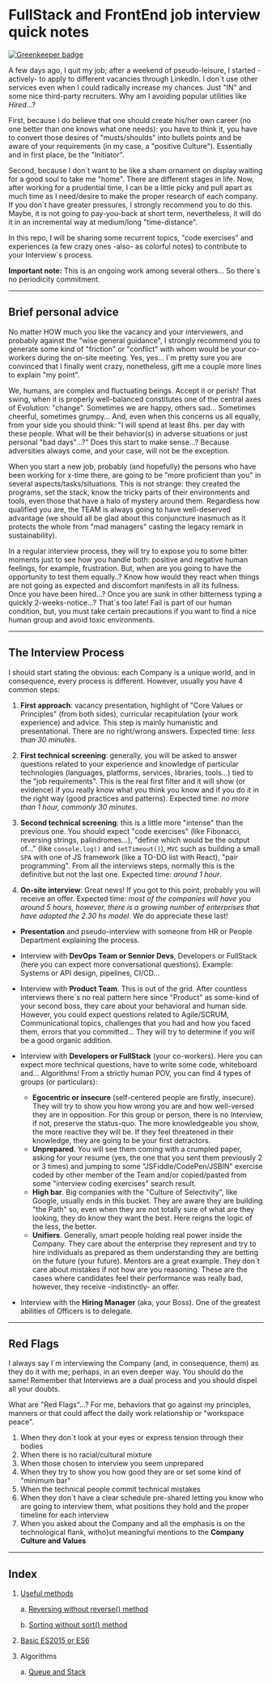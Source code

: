 # FullStack and FrontEnd job interview quick notes

[![Greenkeeper badge](https://badges.greenkeeper.io/alpersonalwebsite/hack-your-next-interview.svg)](https://greenkeeper.io/)

A few days ago, I quit my job; after a weekend of pseudo-leisure, I started -actively- to apply to different vacancies through LinkedIn. I don´t use other services even when I could radically increase my chances. Just "IN" and some nice third-party recruiters. Why am I avoiding popular utilities like *Hired*...?

First, because I do believe that one should create his/her own career (no one better than one knows what one needs): you have to think it, you have to convert those desires of "musts/shoulds" into bullets points and be aware of your requirements (in my case, a "positive Culture"). Essentially and in first place, be the "Initiator".

Second, because I don´t want to be like a sham ornament on display waiting for a good soul to take me "home".
There are different stages in life. Now, after working for a prudential time, I can be a little picky and pull apart as much time as I need/desire to make the proper research of each company.
If you don´t have greater pressures, I strongly recommend you to do this. Maybe, it is not going to pay-you-back at short term, nevertheless, it will do it in an incremental way at medium/long "time-distance".

In this repo, I will be sharing some recurrent topics, "code exercises" and experiences (a few crazy ones -also- as colorful notes) to contribute to your Interview´s process.

**Important note:** This is an ongoing work among several others... So there´s no periodicity commitment.

---

## Brief personal advice

No matter HOW much you like the vacancy and your interviewers, and probably against the "wise general guidance", I strongly recommend you to generate some kind of "friction" or "conflict" with whom would be your co-workers during the on-site meeting.
Yes, yes... I´m pretty sure you are convinced that I finally went crazy, nonetheless, gift me a couple more lines to explain "my point".

We, humans, are complex and fluctuating beings. Accept it or perish!
That swing, when it is properly well-balanced constitutes one of the central axes of Evolution: "change".
Sometimes we are happy, others sad...
Sometimes cheerful, sometimes grumpy... And, even when this concerns us all equally, from your side you should think: "I will spend at least 8hs. per day with these people. What will be their behavior(s) in adverse situations or just personal "bad days"...?"
Does this start to make sense...?
Because adversities always come, and your case, will not be the exception.

When you start a new job, probably (and hopefully) the persons who have been working for x-time there, are going to be "more proficient than you" in several aspects/tasks/situations. This is not strange: they created the programs, set the stack, know the tricky parts of their environments and tools, even  those that have a halo of mystery around them. Regardless how qualified you are, the TEAM is always going to have well-deserved advantage (we should all be glad about this conjuncture inasmuch as it protects the whole from "mad managers" casting the legacy remark in sustainability).

In a regular interview process, they will try to expose you to some bitter moments just to see how you handle both: positive and negative human feelings, for example, frustration.
But, when are you going to have the opportunity to test them equally..? Know how would they react when things are not going as expected and discomfort manifests in all its fullness.  
Once you have been hired...? Once you are sunk in other bitterness typing a quickly 2-weeks-notice...? That´s too late! Fail is part of our human condition, but, you must take certain precautions if you want to find a nice human group and avoid toxic environments.

---

## The Interview Process

I should start stating the obvious: each Company is a unique world, and in consequence, every process is different. However, usually you have 4 common steps:

1. **First approach**: vacancy presentation, highlight of "Core Values or Principles" (from both sides), curricular recapitulation (your work experience) and advice. This step is mainly humanistic and presentational. There are no right/wrong answers.
Expected time: *less than 30 minutes*.

2. **First technical screening**: generally, you will be asked to answer questions related to your experience and knowledge of particular technologies (languages, platforms, services, libraries, tools...) tied to the "job requirements". This is the real first filter and it will show (or evidence) if you really know what you think you know and if you do it in the right way (good practices and patterns).
Expected time: *no more than 1 hour, commonly 30 minutes*.

3. **Second technical screening**: this is a little more "intense" than the previous one. You should expect "code exercises" (like Fibonacci, reversing strings, palindromes...), "define which would be the output of..." (like `console.log()` and `setTimeout()`), `MVC` such as building a small `SPA` with one of JS framework (like a TO-DO list with React), "pair programming". From all the interviews steps, normally this is the definitive but not the last one.
Expected time: *around 1 hour*.

4. **On-site interview**: Great news! If you got to this point, probably you will receive an offer.
Expected time: *most of the companies will have you around 5 hours, however, there is a growing number of enterprises that have adopted the 2.30 hs model*. We do appreciate these last!

  * **Presentation** and pseudo-interview with someone from HR or People Department explaining the process.  

  * Interview with **DevOps Team or Sennior Devs**, Developers or FullStack (here you can expect more conversational questions). Example: Systems or API design, pipelines, CI/CD...

  * Interview with **Product Team**.
  This is out of the grid. After countless interviews there´s no real pattern here since "Product" as some-kind of your second boss, they care about your behavioral and human side. However, you could expect questions related to Agile/SCRUM, Communicational topics, challenges that you had and how you faced them, errors that you committed... They will try to determine if you will be a good organic addition.

  * Interview with **Developers or FullStack** (your co-workers). Here you can expect more technical questions, have to write some code, whiteboard and... Algorithms! From a strictly human POV, you can find 4 types of groups (or particulars):

    - **Egocentric or insecure** (self-centered people are firstly, insecure). They will try to show you how wrong you are and how well-versed they are in opposition. For this group or person, there is no Interview, if not, preserve the status-quo. The more knowledgeable you show, the more reactive they will be. If they feel threatened in their knowledge, they are going to be your first detractors.
    - **Unprepared**. You will see them coming with a crumpled paper, asking for your resume (yes, the one that you sent them previously 2 or 3 times) and jumping to some "JSFiddle/CodePen/JSBIN" exercise coded by other member of the Team and/or copied/pasted from some "interview coding exercises" search result.
    - **High bar**. Big companies with the "Culture of Selectivity", like Google, usually ends in this bucket. They are aware they are building "the Path" so, even when they are not totally sure of what are they looking, they do know they want the best. Here reigns the logic of the less, the better.
    - **Unifiers**. Generally, smart people holding real power inside the Company. They care about the enterprise they represent and try to hire individuals as prepared as them understanding they are betting on the future (your future). Mentors are a great example. They don´t care about mistakes if not how are you reasoning. These are the cases where candidates feel their performance was really bad, however, they receive -indistinctly- an offer.

  * Interview with the **Hiring Manager** (aka, your Boss). One of the greatest abilities of Officers is to delegate.

---

## Red Flags

I always say I´m interviewing the Company (and, in consequence, them) as they do it with me; perhaps, in an even deeper way. You should do the same! Remember that Interviews are a dual process and you should dispel all your doubts.

What are "Red Flags"...?
For me, behaviors that go against my principles, manners or that could affect the daily work relationship or "workspace peace".

1. When they don´t look at your eyes or express tension through their bodies
2. When there is no racial/cultural mixture
3. When those chosen to interview you seem unprepared
4. When they try to show you how good they are or set some kind of "minimum bar"
5. When the technical people commit technical mistakes
6. When they don´t have a clear schedule pre-shared letting you know who are going to interview them, what positions they hold and the proper timeline for each interview
7. When you asked about the Company and all the emphasis is on the technological flank, witho}ut meaningful mentions to the **Company Culture and Values**

---

## Index

1. [Useful methods](./00_0_useful-methods.md)
    
    a. [Reversing without reverse() method](./00_1_useful-methods-reversing.md)
    
    b. [Sorting without sort() method](00_1_useful-methods-sorting.md)
2. [Basic ES2015 or ES6](./00_0_basic-es2015.md)
3. Algorithms
  
    a. [Queue and Stack](../../../data-structures/05_0_queue-and-stack.md)
